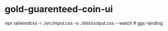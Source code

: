# gold-guarenteed-coin-ui

npx tailwindcss -i ./src/input.css -o ./dist/output.css --watch
#   g g c - l a n d i n g  
 